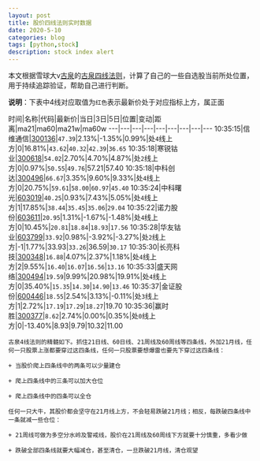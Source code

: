 ```yaml
---
layout: post
title: 股价四线法则实时数据
date: 2020-5-10
categories: blog
tags: [python,stock]
description: stock index alert
---
```



本文根据雪球大v[古泉](https://xueqiu.com/u/7148646888)的[古泉四线法则](https://xueqiu.com/7148646888/130498192)，计算了自己的一些自选股当前所处位置，用于持续追踪验证，帮助自己进行判断。

**说明**：下表中4线对应取值为`红色`表示最新价处于对应指标上方，属正面

时间|名称|代码|最新价|当日|3日|5日|位置|变动|距离|ma21|ma60|ma21w|ma60w
---|---|---|---|---|---|---|---|---
10:35:15|信维通信|[300136](https://xueqiu.com/S/SZ300136)|`47.39`|2.13%|-1.35%|0.99%|处`4`线上方|0|16.81%|`43.62`|`40.32`|`42.39`|`36.65`
10:35:18|寒锐钴业|[300618](https://xueqiu.com/S/SZ300618)|`54.02`|2.70%|4.70%|4.87%|处`2`线上方|0|0.97%|`50.55`|`49.76`|57.21|57.40
10:35:18|中科创达|[300496](https://xueqiu.com/S/SZ300496)|`66.67`|3.35%|9.60%|9.33%|处`4`线上方|0|20.75%|`59.61`|`58.00`|`60.97`|`45.40`
10:35:24|中科曙光|[603019](https://xueqiu.com/S/SH603019)|`40.25`|0.93%|7.43%|5.05%|处`4`线上方|1|17.85%|`38.44`|`35.45`|`35.06`|`29.04`
10:35:22|诺力股份|[603611](https://xueqiu.com/S/SH603611)|`20.95`|1.31%|-1.67%|-1.48%|处`4`线上方|0|10.45%|`20.81`|`18.84`|`18.93`|`17.56`
10:35:28|华友钴业|[603799](https://xueqiu.com/S/SH603799)|`33.92`|0.98%|-3.92%|-3.27%|处`2`线上方|-1|1.77%|33.93|`33.26`|36.59|`30.17`
10:35:30|长亮科技|[300348](https://xueqiu.com/S/SZ300348)|`16.88`|4.07%|2.37%|1.18%|处`4`线上方|2|9.55%|`16.40`|`16.07`|`16.56`|`13.16`
10:35:33|盛天网络|[300494](https://xueqiu.com/S/SZ300494)|`19.59`|9.99%|20.98%|19.91%|处`4`线上方|0|35.40%|`15.35`|`14.30`|`14.90`|`13.46`
10:35:37|金证股份|[600446](https://xueqiu.com/S/SH600446)|`18.55`|2.54%|3.13%|-0.11%|处`3`线上方|1|2.72%|`17.19`|`17.29`|`18.27`|19.70
10:35:36|赢时胜|[300377](https://xueqiu.com/S/SZ300377)|`8.62`|2.74%|0.00%|0.35%|处`0`线上方|0|-13.40%|8.93|9.79|10.32|11.00

```
古泉4线法则的精髓如下。抓住21日线、60日线、21周线及60周线等四条线，外加21月线，任何一只股票上涨都要穿过这四条线，任何一只股票要想爆雷也要先下穿过这四条线：

+ 当股价爬上四条线中的两条可以少量建仓

+ 爬上四条线中的三条可以加大仓位

+ 爬上四条线中的四条可以全仓

任何一只大牛，其股价都会坚守在21月线上方，不会轻易跌破21月线；相反，每跌破四条线中一条就减一些仓位：

+ 21周线可做为多空分水岭及警戒线，股价在21周线及60周线下方就要十分慎重，多看少做

+ 跌破全部四条线就要大幅减仓，甚至清仓，一旦跌破21月线，清仓观望
```